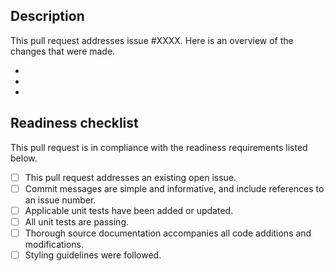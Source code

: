## Description

This pull request addresses issue #XXXX. Here is an overview of the changes that were made.

- 
- 
- 

## Readiness checklist

This pull request is in compliance with the readiness requirements listed below.

- [ ] This pull request addresses an existing open issue.
- [ ] Commit messages are simple and informative, and include references to an issue number.
- [ ] Applicable unit tests have been added or updated.
- [ ] All unit tests are passing.
- [ ] Thorough source documentation accompanies all code additions and modifications.
- [ ] Styling guidelines were followed.

